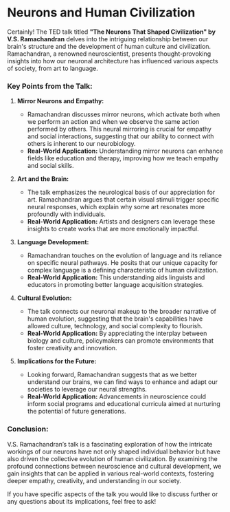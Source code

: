 # **Neurons and Human Civilization**

Certainly! The TED talk titled **"The Neurons That Shaped Civilization" by V.S. Ramachandran** delves into the intriguing relationship between our brain's structure and the development of human culture and civilization. Ramachandran, a renowned neuroscientist, presents thought-provoking insights into how our neuronal architecture has influenced various aspects of society, from art to language.

### Key Points from the Talk:

1. **Mirror Neurons and Empathy:**
   - Ramachandran discusses mirror neurons, which activate both when we perform an action and when we observe the same action performed by others. This neural mirroring is crucial for empathy and social interactions, suggesting that our ability to connect with others is inherent to our neurobiology.
   - **Real-World Application:** Understanding mirror neurons can enhance fields like education and therapy, improving how we teach empathy and social skills.

2. **Art and the Brain:**
   - The talk emphasizes the neurological basis of our appreciation for art. Ramachandran argues that certain visual stimuli trigger specific neural responses, which explain why some art resonates more profoundly with individuals.
   - **Real-World Application:** Artists and designers can leverage these insights to create works that are more emotionally impactful.

3. **Language Development:**
   - Ramachandran touches on the evolution of language and its reliance on specific neural pathways. He posits that our unique capacity for complex language is a defining characteristic of human civilization.
   - **Real-World Application:** This understanding aids linguists and educators in promoting better language acquisition strategies.

4. **Cultural Evolution:**
   - The talk connects our neuronal makeup to the broader narrative of human evolution, suggesting that the brain's capabilities have allowed culture, technology, and social complexity to flourish.
   - **Real-World Application:** By appreciating the interplay between biology and culture, policymakers can promote environments that foster creativity and innovation.

5. **Implications for the Future:**
   - Looking forward, Ramachandran suggests that as we better understand our brains, we can find ways to enhance and adapt our societies to leverage our neural strengths.
   - **Real-World Application:** Advancements in neuroscience could inform social programs and educational curricula aimed at nurturing the potential of future generations.

### Conclusion:

V.S. Ramachandran’s talk is a fascinating exploration of how the intricate workings of our neurons have not only shaped individual behavior but have also driven the collective evolution of human civilization. By examining the profound connections between neuroscience and cultural development, we gain insights that can be applied in various real-world contexts, fostering deeper empathy, creativity, and understanding in our society.

If you have specific aspects of the talk you would like to discuss further or any questions about its implications, feel free to ask!